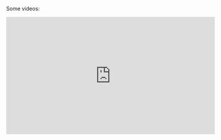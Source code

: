 
Some videos:

<iframe width="560" height="315" src="https://www.youtube.com/embed/QPKspe9A-RY" frameborder="0" allowfullscreen></iframe>
